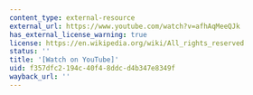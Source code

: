 ```yaml
---
content_type: external-resource
external_url: https://www.youtube.com/watch?v=afhAqMeeQJk
has_external_license_warning: true
license: https://en.wikipedia.org/wiki/All_rights_reserved
status: ''
title: '[Watch on YouTube]'
uid: f357dfc2-194c-40f4-8ddc-d4b347e8349f
wayback_url: ''
---
```

